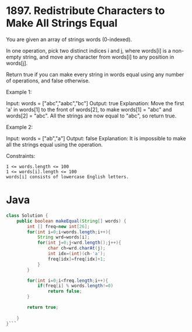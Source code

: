 # 1897. Redistribute Characters to Make All Strings Equal

You are given an array of strings words (0-indexed).

In one operation, pick two distinct indices i and j, where words[i] is a non-empty string, and move any character from words[i] to any position in words[j].

Return true if you can make every string in words equal using any number of operations, and false otherwise.

 

Example 1:

Input: words = ["abc","aabc","bc"]
Output: true
Explanation: Move the first 'a' in words[1] to the front of words[2],
to make words[1] = "abc" and words[2] = "abc".
All the strings are now equal to "abc", so return true.

Example 2:

Input: words = ["ab","a"]
Output: false
Explanation: It is impossible to make all the strings equal using the operation.

 

Constraints:

    1 <= words.length <= 100
    1 <= words[i].length <= 100
    words[i] consists of lowercase English letters.

# Java
```java
class Solution {
    public boolean makeEqual(String[] words) {
        int [] freq=new int[26];
        for(int i=0;i<words.length;i++){
            String wrd=words[i];
            for(int j=0;j<wrd.length();j++){
                char ch=wrd.charAt(j);
                int idx=(int)(ch-'a');
                freq[idx]=freq[idx]+1;
            }
        }

        for(int i=0;i<freq.length;i++){
            if(freq[i] % words.length!=0)
                return false;
        }

        return true;
        
    }
}```
